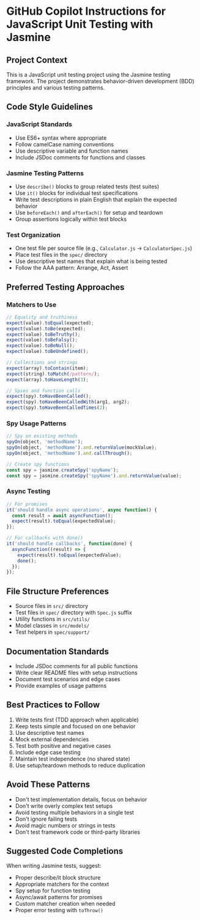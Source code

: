 # GitHub Copilot Instructions for JavaScript Unit Testing with Jasmine

## Project Context
This is a JavaScript unit testing project using the Jasmine testing framework. The project demonstrates behavior-driven development (BDD) principles and various testing patterns.

## Code Style Guidelines

### JavaScript Standards
- Use ES6+ syntax where appropriate
- Follow camelCase naming conventions
- Use descriptive variable and function names
- Include JSDoc comments for functions and classes

### Jasmine Testing Patterns
- Use `describe()` blocks to group related tests (test suites)
- Use `it()` blocks for individual test specifications
- Write test descriptions in plain English that explain the expected behavior
- Use `beforeEach()` and `afterEach()` for setup and teardown
- Group assertions logically within test blocks

### Test Organization
- One test file per source file (e.g., `Calculator.js` → `CalculatorSpec.js`)
- Place test files in the `spec/` directory
- Use descriptive test names that explain what is being tested
- Follow the AAA pattern: Arrange, Act, Assert

## Preferred Testing Approaches

### Matchers to Use
```javascript
// Equality and truthiness
expect(value).toEqual(expected);
expect(value).toBe(expected);
expect(value).toBeTruthy();
expect(value).toBeFalsy();
expect(value).toBeNull();
expect(value).toBeUndefined();

// Collections and strings
expect(array).toContain(item);
expect(string).toMatch(/pattern/);
expect(array).toHaveLength(3);

// Spies and function calls
expect(spy).toHaveBeenCalled();
expect(spy).toHaveBeenCalledWith(arg1, arg2);
expect(spy).toHaveBeenCalledTimes(2);
```

### Spy Usage Patterns
```javascript
// Spy on existing methods
spyOn(object, 'methodName');
spyOn(object, 'methodName').and.returnValue(mockValue);
spyOn(object, 'methodName').and.callThrough();

// Create spy functions
const spy = jasmine.createSpy('spyName');
const spy = jasmine.createSpy('spyName').and.returnValue(value);
```

### Async Testing
```javascript
// For promises
it('should handle async operations', async function() {
  const result = await asyncFunction();
  expect(result).toEqual(expectedValue);
});

// For callbacks with done()
it('should handle callbacks', function(done) {
  asyncFunction((result) => {
    expect(result).toEqual(expectedValue);
    done();
  });
});
```

## File Structure Preferences
- Source files in `src/` directory
- Test files in `spec/` directory with `Spec.js` suffix
- Utility functions in `src/utils/`
- Model classes in `src/models/`
- Test helpers in `spec/support/`

## Documentation Standards
- Include JSDoc comments for all public functions
- Write clear README files with setup instructions
- Document test scenarios and edge cases
- Provide examples of usage patterns

## Best Practices to Follow
1. Write tests first (TDD approach when applicable)
2. Keep tests simple and focused on one behavior
3. Use descriptive test names
4. Mock external dependencies
5. Test both positive and negative cases
6. Include edge case testing
7. Maintain test independence (no shared state)
8. Use setup/teardown methods to reduce duplication

## Avoid These Patterns
- Don't test implementation details, focus on behavior
- Don't write overly complex test setups
- Avoid testing multiple behaviors in a single test
- Don't ignore failing tests
- Avoid magic numbers or strings in tests
- Don't test framework code or third-party libraries

## Suggested Code Completions
When writing Jasmine tests, suggest:
- Proper describe/it block structure
- Appropriate matchers for the context
- Spy setup for function testing
- Async/await patterns for promises
- Custom matcher creation when needed
- Proper error testing with `toThrow()`
